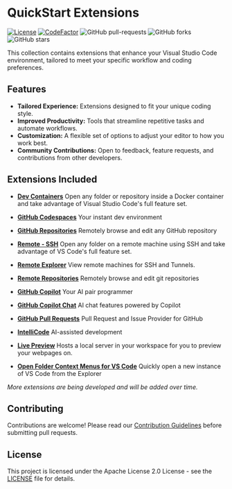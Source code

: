 # QuickStart Extensions

[![License](https://img.shields.io/badge/License-Apache_2.0-blue.svg)](https://img.shields.io/github/license/gvatsal60/vscode-ext-customize)
[![CodeFactor](https://www.codefactor.io/repository/github/gvatsal60/vscode-ext-customize/badge)](https://www.codefactor.io/repository/github/gvatsal60/vscode-ext-customize)
![GitHub pull-requests](https://img.shields.io/github/issues-pr/gvatsal60/vscode-ext-customize)
![GitHub forks](https://img.shields.io/github/forks/gvatsal60/vscode-ext-customize)
![GitHub stars](https://img.shields.io/github/stars/gvatsal60/vscode-ext-customize)

This collection contains extensions that enhance your
Visual Studio Code environment, tailored to meet your specific workflow and coding preferences.

## Features

- **Tailored Experience:** Extensions designed to fit your unique coding style.
- **Improved Productivity:** Tools that streamline repetitive tasks and automate workflows.
- **Customization:** A flexible set of options to adjust your editor to how you work best.
- **Community Contributions:** Open to feedback, feature requests, and contributions from other developers.

## Extensions Included

- **[Dev Containers](https://marketplace.visualstudio.com/items?itemName=ms-vscode-remote.remote-containers)**
  Open any folder or repository inside a Docker container and take advantage of Visual Studio Code's full feature set.

- **[GitHub Codespaces](https://marketplace.visualstudio.com/items?itemName=GitHub.codespaces)**
  Your instant dev environment

- **[GitHub Repositories](https://marketplace.visualstudio.com/items?itemName=GitHub.remotehub)**
  Remotely browse and edit any GitHub repository

- **[Remote - SSH](https://marketplace.visualstudio.com/items?itemName=ms-vscode-remote.remote-ssh)**
  Open any folder on a remote machine using SSH and take advantage of VS Code's full feature set.

- **[Remote Explorer](https://marketplace.visualstudio.com/items?itemName=ms-vscode.remote-explorer)**
  View remote machines for SSH and Tunnels.

- **[Remote Repositories](https://marketplace.visualstudio.com/items?itemName=ms-vscode.remote-repositories)**
  Remotely browse and edit git repositories

- **[GitHub Copilot](https://marketplace.visualstudio.com/items?itemName=GitHub.copilot)**
  Your AI pair programmer

- **[GitHub Copilot Chat](https://marketplace.visualstudio.com/items?itemName=GitHub.copilot-chat)**
  AI chat features powered by Copilot

- **[GitHub Pull Requests](https://marketplace.visualstudio.com/items?itemName=GitHub.vscode-pull-request-github)**
  Pull Request and Issue Provider for GitHub

- **[IntelliCode](https://marketplace.visualstudio.com/items?itemName=VisualStudioExptTeam.vscodeintellicode)**
  AI-assisted development

- **[Live Preview](https://marketplace.visualstudio.com/items?itemName=ms-vscode.live-server)**
  Hosts a local server in your workspace for you to preview your webpages on.

- **[Open Folder Context Menus for VS Code](https://marketplace.visualstudio.com/items?itemName=chrisdias.vscode-opennewinstance)**
  Quickly open a new instance of VS Code from the Explorer

*More extensions are being developed and will be added over time.*

## Contributing

Contributions are welcome! Please read our
[Contribution Guidelines](https://github.com/gvatsal60/vscode-ext-customize/blob/HEAD/CONTRIBUTING.md)
before submitting pull requests.

## License

This project is licensed under the Apache License 2.0 License -
see the [LICENSE](https://github.com/gvatsal60/vscode-ext-customize/blob/HEAD/LICENSE)
file for details.
